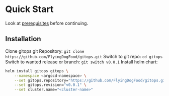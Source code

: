 # Quick Start

Look at [prerequisites](prerequisites.md) before continuing.

## Installation
Clone gitops git Repository:
`git clone https://github.com/FlyingDogFood/gitops.git`
Switch to git repo:
`cd gitops`
Switch to wanted release or branch:
`git switch v0.0.1`
Install helm chart:
```bash
helm install gitops gitops \
    --namespace <argocd-namespace> \
    --set gitops.repository="https://github.com/FlyingDogFood/gitops.git" \
    --set gitops.revision="v0.0.1" \
    --set cluster.name="<cluster-name>"
```